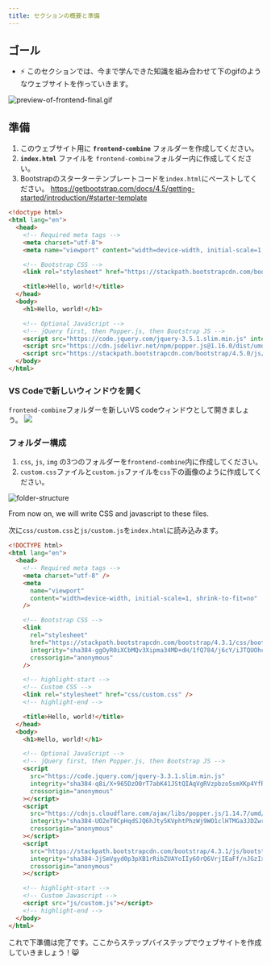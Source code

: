 ```yaml
---
title: セクションの概要と準備
---
```



## ゴール
- ⚡ このセクションでは、今まで学んできた知識を組み合わせて下のgifのようなウェブサイトを作っていきます。

![preview-of-frontend-final.gif](https://coderhackers-1304676641.cos.ap-tokyo.myqcloud.com/docs/img/20200507_214000.gif)




## 準備

1. このウェブサイト用に **`frontend-combine`** フォルダーを作成してください。
2. **`index.html`** ファイルを `frontend-combine`フォルダー内に作成してください。
3. Bootstrapのスターターテンプレートコードを`index.html`にペーストしてください。
https://getbootstrap.com/docs/4.5/getting-started/introduction/#starter-template


```html title="frontend-combine/index.html"
<!doctype html>
<html lang="en">
  <head>
    <!-- Required meta tags -->
    <meta charset="utf-8">
    <meta name="viewport" content="width=device-width, initial-scale=1, shrink-to-fit=no">

    <!-- Bootstrap CSS -->
    <link rel="stylesheet" href="https://stackpath.bootstrapcdn.com/bootstrap/4.5.0/css/bootstrap.min.css" integrity="sha384-9aIt2nRpC12Uk9gS9baDl411NQApFmC26EwAOH8WgZl5MYYxFfc+NcPb1dKGj7Sk" crossorigin="anonymous">

    <title>Hello, world!</title>
  </head>
  <body>
    <h1>Hello, world!</h1>

    <!-- Optional JavaScript -->
    <!-- jQuery first, then Popper.js, then Bootstrap JS -->
    <script src="https://code.jquery.com/jquery-3.5.1.slim.min.js" integrity="sha384-DfXdz2htPH0lsSSs5nCTpuj/zy4C+OGpamoFVy38MVBnE+IbbVYUew+OrCXaRkfj" crossorigin="anonymous"></script>
    <script src="https://cdn.jsdelivr.net/npm/popper.js@1.16.0/dist/umd/popper.min.js" integrity="sha384-Q6E9RHvbIyZFJoft+2mJbHaEWldlvI9IOYy5n3zV9zzTtmI3UksdQRVvoxMfooAo" crossorigin="anonymous"></script>
    <script src="https://stackpath.bootstrapcdn.com/bootstrap/4.5.0/js/bootstrap.min.js" integrity="sha384-OgVRvuATP1z7JjHLkuOU7Xw704+h835Lr+6QL9UvYjZE3Ipu6Tp75j7Bh/kR0JKI" crossorigin="anonymous"></script>
  </body>
</html>
```

### VS Codeで新しいウィンドウを開く
`frontend-combine`フォルダーを新しいVS codeウィンドウとして開きましょう。
![](https://coderhackers-1304676641.cos.ap-tokyo.myqcloud.com/20200602_235337.gif)


### フォルダー構成

1. `css`, `js`, `img` の3つのフォルダーを`frontend-combine`内に作成してください。
2. `custom.css`ファイルと`custom.js`ファイルを`css`下の画像のように作成してください。

![folder-structure](https://coderhackers-1304676641.cos.ap-tokyo.myqcloud.com/docs/img/2020-05-03-23-20-58.png)

From now on, we will write CSS and javascript to these files.

次に`css/custom.css`と`js/custom.js`を`index.html`に読み込みます。

```html title="index.html"
<!DOCTYPE html>
<html lang="en">
  <head>
    <!-- Required meta tags -->
    <meta charset="utf-8" />
    <meta
      name="viewport"
      content="width=device-width, initial-scale=1, shrink-to-fit=no"
    />

    <!-- Bootstrap CSS -->
    <link
      rel="stylesheet"
      href="https://stackpath.bootstrapcdn.com/bootstrap/4.3.1/css/bootstrap.min.css"
      integrity="sha384-ggOyR0iXCbMQv3Xipma34MD+dH/1fQ784/j6cY/iJTQUOhcWr7x9JvoRxT2MZw1T"
      crossorigin="anonymous"
    />

    <!-- highlight-start -->
    <!-- Custom CSS -->
    <link rel="stylesheet" href="css/custom.css" />
    <!-- highlight-end -->

    <title>Hello, world!</title>
  </head>
  <body>
    <h1>Hello, world!</h1>

    <!-- Optional JavaScript -->
    <!-- jQuery first, then Popper.js, then Bootstrap JS -->
    <script
      src="https://code.jquery.com/jquery-3.3.1.slim.min.js"
      integrity="sha384-q8i/X+965DzO0rT7abK41JStQIAqVgRVzpbzo5smXKp4YfRvH+8abtTE1Pi6jizo"
      crossorigin="anonymous"
    ></script>
    <script
      src="https://cdnjs.cloudflare.com/ajax/libs/popper.js/1.14.7/umd/popper.min.js"
      integrity="sha384-UO2eT0CpHqdSJQ6hJty5KVphtPhzWj9WO1clHTMGa3JDZwrnQq4sF86dIHNDz0W1"
      crossorigin="anonymous"
    ></script>
    <script
      src="https://stackpath.bootstrapcdn.com/bootstrap/4.3.1/js/bootstrap.min.js"
      integrity="sha384-JjSmVgyd0p3pXB1rRibZUAYoIIy6OrQ6VrjIEaFf/nJGzIxFDsf4x0xIM+B07jRM"
      crossorigin="anonymous"
    ></script>

    <!-- highlight-start -->
    <!-- Custom Javascript -->
    <script src="js/custom.js"></script>
    <!-- highlight-end -->
  </body>
</html>
```

これで下準備は完了です。ここからステップバイステップでウェブサイトを作成していきましょう！😸